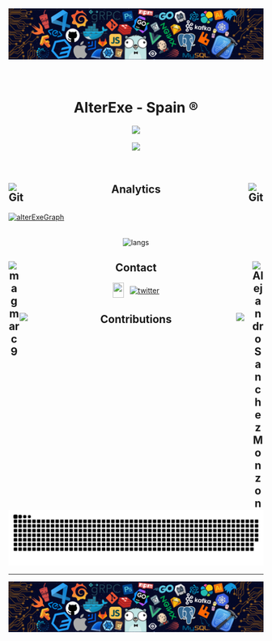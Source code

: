 ![Github Banner](https://github.com/Jaydeep-Yadav/Jaydeep-Yadav/blob/main/banner.png)
---

<br>

<h1 align="center">AlterExe - Spain ®</h1>
<p align="center">
  <a href="https://github.com/DenverCoder1/readme-typing-svg"><img src="https://readme-typing-svg.herokuapp.com?lines=$+THE+HOME+OF+GAMERS;$+THE+HOME+OF+CODERS;$+THE+OTHER;+THE+.EXE;ALTER+EXE&color=00FF27&center=true&width=500&height=50"></a>
</p>
<p align="center">   <img alingn="center" src="https://profile-counter.glitch.me/alterExe/count.svg" /></p> 

<br>

<h2 align="center"><img src="https://media.giphy.com/media/TEnXkcsHrP4YedChhA/giphy.gif" width="30px" alt="Git" align="left"/>&nbsp;Analytics&nbsp;<img src="https://media.giphy.com/media/TEnXkcsHrP4YedChhA/giphy.gif" width="30px" alt="Git" align="right"/></h2>
<br/>
<a href="https://github.com/alterExe"><img alt="alterExeGraph" src="https://activity-graph.herokuapp.com/graph?username=alterExe&custom_title=AlterExe%20Contribution%20Graph&theme=gruvbox&bg_color=000000&hide_border=true&line=05FF00&point=0F440E" /></a>
<br/> 

<br>

<p align="center">
<img align="center" src="https://github-readme-stats.vercel.app/api/top-langs/?username=alterExe&show_icons=true&theme=merko&bg_color=000000" alt="langs">

<br>

<h2 align="center"><a href="https://github.com/AlejandroSanchezMonzon"><img src='https://cdn.jsdelivr.net/npm/simple-icons@3.0.1/icons/github.svg' alt='AlejandroSanchezMonzon' width="22" align="right"/></a> Contact <a href="https://github.com/magmarc-9"><img src='https://cdn.jsdelivr.net/npm/simple-icons@3.0.1/icons/github.svg' alt='magmarc9' width="22" align="left" /></a></h2>
<p align="center">
<a href = "mailto: alterexe@outlook.com"><img align="center" src="https://simpleicons.org/icons/gmail.svg" height="30" width="22" /></a>
&nbsp;
<a href="https://twitter.com/"><img align="center" alt="twitter" width="22px" src="https://cdn.jsdelivr.net/npm/simple-icons@v3/icons/twitter.svg" /></a>
  
<br>  
  
<h2 align="center"><img src="https://media2.giphy.com/media/QssGEmpkyEOhBCb7e1/giphy.gif" width = 32px align="left">&nbsp;Contributions&nbsp;<img src="https://media2.giphy.com/media/QssGEmpkyEOhBCb7e1/giphy.gif" width = 32px align="right"></h2>
<p align="center">
<img src="https://raw.githubusercontent.com/Elanza-48/Elanza-48/main/resources/img/github-contribution-grid-snake.svg" alt="snake" />
</p>

---
![Github Banner](https://github.com/Jaydeep-Yadav/Jaydeep-Yadav/blob/main/banner.png)
